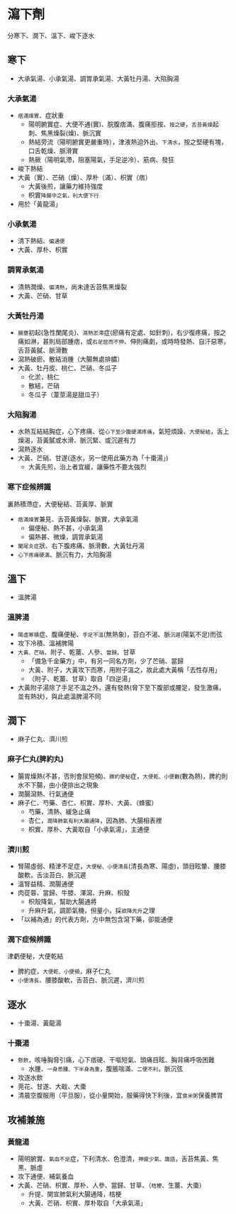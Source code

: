 # 瀉下劑
分寒下、潤下、溫下、峻下逐水


## 寒下
- 大承氣湯、小承氣湯、調胃承氣湯、大黃牡丹湯、大陷胸湯

### 大承氣湯
- `痞滿燥實`、症狀重
  - 陽明腑實症、大便不通(實)、脘腹痞滿、腹痛拒按、`按之硬`，`舌苔黃燥`起刺、焦黑燥裂(燥)、脈沉實
  - 熱結旁流（陽明腑實更嚴重時），津液熱迫外出、`下清水`，按之堅硬有塊，口舌乾燥、脈滑實
  - 熱厥（陽明氣滯，阻塞陽氣，手足逆冷）、筋病、發狂
- 峻下熱結
- 大黃（實）、芒硝（燥）、厚朴（滿）、枳實（痞）
  - 大黃後煎，讓藥力維持強度
  - 枳實`降腸中之氣，利大便下行`
- 用於「黃龍湯」

### 小承氣湯
- 清下熱結、`偏通便`
- 大黃、厚朴、枳實

### 調胃承氣湯
- 清熱潤燥、`偏清熱`，尚未達舌苔焦黑燥裂
- 大黃、芒硝、甘草

### 大黃牡丹湯
- `腸壅`初起(急性闌尾炎)、`濕熱淤滯`症(瘀痛有定處、如針刺)，右少復疼痛，按之痛如淋，甚則局部腫痞，或`右足屈而不伸`、伸則痛劇，或時時發熱、自汗惡寒，舌苔黃膩、脈滑數
- 瀉熱破瘀、散結消腫（大腸無處排膿）
- 大黃、牡丹皮、桃仁、芒硝、冬瓜子
  - 化淤，桃仁
  - 散結，芒硝
  - 冬瓜子（葦莖湯是甜瓜子）

### 大陷胸湯
- 水熱互結結胸症，心下疼痛、從`心下至少腹硬滿疼痛`，氣短煩躁、`大便秘結`，舌上燥渴，苔黃膩或水滑、脈沉緊、或沉遲有力
- 瀉熱逐水
- 大黃、芒硝、甘遂(逐水，另一使用此藥方為「十棗湯」)
  - 大黃先煎，治上者宜緩，讓藥性不要太強烈

### 寒下症候辨識
裏熱積滯症，大便秘結、苔黃厚、脈實
- `痞滿燥實`兼見、舌苔黃燥裂、脈實，大承氣湯
  - 偏便秘、熱不甚，小承氣湯
  - 偏熱甚、微燥，調胃承氣湯
- `闌尾炎症`狀、右下腹疼痛、脈滑數，大黃牡丹湯
- `心下疼痛硬滿`、脈沉有力，大陷胸湯


## 溫下
- 溫脾湯
### 溫脾湯
- `陽虛寒積`症、腹痛便秘、`手足不溫`(無熱象)，苔白不渴、脈`沉遲`(陽氣不足)而弦
- 攻下冷積、溫補脾陽
- `大黃、芒硝`、附子、乾薑、人參、`當歸`、甘草
  - 「備急千金藥方」中，有另一同名方劑，少了芒硝、當歸
  - 大黃、附子，大黃攻下而寒，用附子溫之，故此處大黃稱「去性存用」
  - （附子、乾薑、甘草）取自「四逆湯」
- 大黃附子湯除了手足不溫之外，還有發熱(脅下至下腹部或腰足，發生激痛，並有熱狀)，與此處溫脾湯不同


## 潤下
- 麻子仁丸、濟川煎
### 麻子仁丸(脾約丸)
- 腸胃燥熱(不甚，否則會尿短頻)、`脾約便秘`症，`大便乾、小便數`(數為熱)，脾約則水不下腸，由小便排出之現象
- 潤腸瀉熱、行氣通便
- 麻子仁、芍藥、杏仁、枳實、厚朴、大黃、（蜂蜜）
  - 芍藥，清熱、緩急止痛
  - 杏仁，`潤降肺氣有利大腸通降`，因為肺、大腸相表裡
  - 枳實、厚朴、大黃取自「小承氣湯」，主通便

### 濟川煎
- 腎陽虛弱、精津不足症，`大便秘、小便清長`(清長為寒、陽虛)，頭目眩暈、腰膝酸軟，舌淡苔白、脈沉遲
- 溫腎益精、潤腸通便
- 肉蓯蓉、當歸、牛膝、澤瀉、升麻、枳殼
  - 枳殼降氣，幫助大腸通將
  - 升麻升氣，調節氣機，但量小，採`欲降先升`之理
- 「以補為通」的代表方劑，方中無包含瀉下藥，卻能通便

### 潤下症候辨識
津虧便秘，大便乾結
- 脾約症，`大便乾、小便頻`，麻子仁丸
- `小便清長`、腰膝酸軟，舌苔白、脈沉遲，濟川煎


## 逐水
- 十棗湯、黃龍湯
### 十棗湯
- `懸飲`，咳唾胸脅引痛，心下痞硬、干嘔短氣、頭痛目眩、胸背痛呼吸困難
  - 水腫、`一身悉腫、下半身為重`，腹脹喘滿、`二便不利`，脈沉弦
- 攻逐水飲
- 莞花、甘遂、大戢、大棗
- 清晨空腹服用（平旦服），從小量開始，服藥得快下利後，宜`食米粥`保養脾胃


## 攻補兼施
### 黃龍湯
- 陽明腑實、`氣血不足`症，下利清水、色澄清，`神疲少氣、譫語`，舌苔焦黃、焦黑、脈虛
- 攻下通便、補氣養血
- 大黃、芒硝、枳實、厚朴、人參、當歸、甘草、（`桔梗`、生薑、大棗）
  - 升提、開宣肺氣利大腸通降，桔梗
  - 大黃、芒硝、枳實、厚朴取自「大承氣湯」


